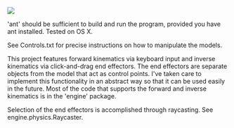 ![](http://i.imgur.com/AcYZHut.gifv)

'ant' should be sufficient to build and run the program, provided you have
ant installed. Tested on OS X.

See Controls.txt for precise instructions on how to manipulate the models.

This project features forward kinematics via keyboard input and inverse
kinematics via click-and-drag end effectors. The end effectors are separate
objects from the model that act as control points. I've taken care to implement
this functionality in an abstract way so that it can be used easily in the
future. Most of the code that supports the forward and inverse kinematics
is in the 'engine' package.

Selection of the end effectors is accomplished through raycasting. See
engine.physics.Raycaster.
